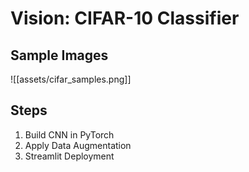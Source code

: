 # Vision: CIFAR-10 Classifier

## Sample Images
![[assets/cifar_samples.png]]

## Steps
1. Build CNN in PyTorch
2. Apply Data Augmentation
3. Streamlit Deployment
